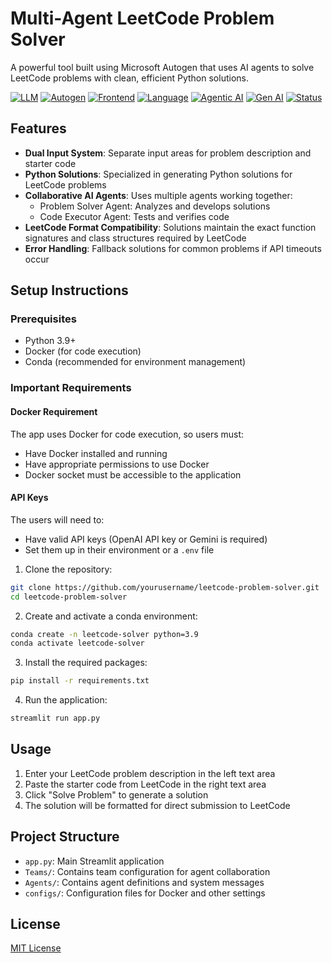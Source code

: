 # Multi-Agent LeetCode Problem Solver

A powerful tool built using Microsoft Autogen that uses AI agents to solve LeetCode problems with clean, efficient Python solutions.

<a href="https://openai.com/" target="_blank">![LLM](https://img.shields.io/badge/LLM-OpenAI-black?style=flat-square)</a>
<a href="https://github.com/microsoft/autogen" target="_blank">![Autogen](https://img.shields.io/badge/Framework-Autogen-orange?style=flat-square)</a>
<a href="https://streamlit.io/" target="_blank">![Frontend](https://img.shields.io/badge/Frontend-Streamlit-FF4B4B?style=flat-square)</a>
<a href="https://www.python.org/" target="_blank">![Language](https://img.shields.io/badge/Language-Python-3776AB?style=flat-square)</a>
<a href="https://www.microsoft.com/en-us/research/project/autogen/" target="_blank">![Agentic AI](https://img.shields.io/badge/Tech-Agentic_AI-blue?style=flat-square)</a>
<a href="https://en.wikipedia.org/wiki/Generative_artificial_intelligence" target="_blank">![Gen AI](https://img.shields.io/badge/Type-Gen_AI-purple?style=flat-square)</a>
<a href="https://github.com/yourusername/leetcode-problem-solver" target="_blank">![Status](https://img.shields.io/badge/Status-Completed-brightgreen?style=flat-square)</a>


## Features

- **Dual Input System**: Separate input areas for problem description and starter code
- **Python Solutions**: Specialized in generating Python solutions for LeetCode problems
- **Collaborative AI Agents**: Uses multiple agents working together:
  - Problem Solver Agent: Analyzes and develops solutions
  - Code Executor Agent: Tests and verifies code
- **LeetCode Format Compatibility**: Solutions maintain the exact function signatures and class structures required by LeetCode
- **Error Handling**: Fallback solutions for common problems if API timeouts occur

## Setup Instructions

### Prerequisites
- Python 3.9+
- Docker (for code execution)
- Conda (recommended for environment management)

### Important Requirements

#### Docker Requirement
The app uses Docker for code execution, so users must:
- Have Docker installed and running
- Have appropriate permissions to use Docker
- Docker socket must be accessible to the application

#### API Keys
The users will need to:
- Have valid API keys (OpenAI API key or Gemini is required)
- Set them up in their environment or a `.env` file

  
1. Clone the repository:
```bash
git clone https://github.com/yourusername/leetcode-problem-solver.git
cd leetcode-problem-solver
```

2. Create and activate a conda environment:
```bash
conda create -n leetcode-solver python=3.9
conda activate leetcode-solver
```

3. Install the required packages:
```bash
pip install -r requirements.txt
```

4. Run the application:
```bash
streamlit run app.py
```
## Usage

1. Enter your LeetCode problem description in the left text area
2. Paste the starter code from LeetCode in the right text area
3. Click "Solve Problem" to generate a solution
4. The solution will be formatted for direct submission to LeetCode

## Project Structure

- `app.py`: Main Streamlit application
- `Teams/`: Contains team configuration for agent collaboration
- `Agents/`: Contains agent definitions and system messages
- `configs/`: Configuration files for Docker and other settings

## License

[MIT License](LICENSE)
